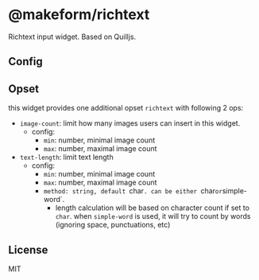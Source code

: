# @makeform/richtext

Richtext input widget. Based on Quilljs.


## Config


## Opset

this widget provides one additional opset `richtext` with following 2 ops:

 - `image-count`: limit how many images users can insert in this widget.
   - config:
     - `min`: number, minimal image count
     - `max`: number, maximal image count
 - `text-length`: limit text length
   - config:
     - `min`: number, minimal image count
     - `max`: number, maximal image count
     - `method: string, default `char`. can be either `char` or `simple-word`.
       - length calculation will be based on character count if set to `char`.
         when `simple-word` is used, it will try to count by words (ignoring space, punctuations, etc)


## License

MIT
